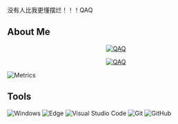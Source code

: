 没有人比我更懂摆烂！！！QAQ

## About Me

<p align="center">
  <a href="https://github.com/Folltoshe">
    <img src="https://streak-stats.demolab.com?user=Folltoshe&theme=tokyonight&hide_border=true&border_radius=5&locale=zh_Hans&card_width=700" alt="QAQ">
  </a>
</p>

<p align="center">
  <a href="https://github.com/lyswhut/Folltoshe">
    <!-- <img src="https://github-readme-stats.vercel.app/api/top-langs/?username=Folltoshe" alt="QAQ"> -->
    <img src="https://github-readme-stats-neon-psi-82.vercel.app/api?username=Folltoshe&show_icons=true&hide_border=true&icon_color=586069&title_color=a0a9af" alt="QAQ">
  </a>
</p>

![Metrics](https://metrics.lecoq.io/Folltoshe?template=classic&base.metadata=0&achievements=1&base=header%2C%20activity%2C%20community%2C%20repositories%2C%20metadata&base.indepth=false&base.hireable=false&base.skip=false&achievements=false&achievements.threshold=C&achievements.secrets=true&achievements.display=detailed&achievements.limit=0&config.timezone=Asia%2FShanghai)

## Tools
![Windows](https://img.shields.io/badge/Windows-0078D6?style=flat-square&logo=windows&logoColor=white)
![Edge](https://img.shields.io/badge/Edge-0078D7?style=flat-square&logo=Microsoft-edge&logoColor=white)
![Visual Studio Code](https://img.shields.io/badge/-Visual%20Studio%20Code-007ACC?style=flat-square&logo=Visual%20Studio%20Code&logoColor=fff)
![Git](https://img.shields.io/badge/-Git-FCC624?style=flat-square&logo=git)
![GitHub](https://img.shields.io/badge/-GitHub-pink?style=flat-square&logo=github)

